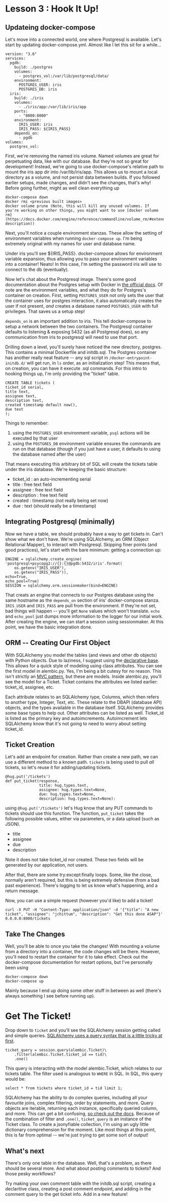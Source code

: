 # Lesson 3 : Hook It Up!

## Updateing docker-compose

Let's move into a connected world, one where Postgresql is available. Let's start by updating docker-compose.yml. Almost like I let this sit for a while...

    version: "3.6"
    services:
      pgdb:
        build: ./postgres
        volumes:
          - postgres_vol:/var/lib/postgresql/data/
        environment:
          POSTGRES_USER: iris
          POSTGRES_DB: iris
      iris:
        build: ./iris
        volumes:
          - ./iris/app:/var/lib/iris/app
        ports:
          - "8000:8000"
        environment:
          IRIS_USER: iris
          IRIS_PASS: ${IRIS_PASS}
        depends_on:
          - pgdb
    volumes:
      postgres_vol:

First, we're removing the named iris volume. Named volumes are great for perpetuating data, like with our database. But they're not so great for development! Instead, we're going to use docker-compose's relative path to mount the iris app dir into /var/lib/iris/app. This allows us to mount a local directory as a volume, and not persist data between builds. If you followed earlier setups, made changes, and didn't see the changes, that's why! Before going further, might as well clean everything up

    docker-compose down
    docker rmi <previous built images>
    docker volume prune (Note, this will kill any unused volumes. If you're working on other things, you might want to use [docker volume rm](https://docs.docker.com/engine/reference/commandline/volume_rm/#extended-description))

Next, you'll notice a couple environment stanzas. These allow the setting of environment variables when running `docker-compose up`. I'm being extremely original with my names for user and database name. 

Under iris you'll see ${IRIS_PASS}. docker-compose allows for environment variable expansion, thus allowing you to pass your environment variables into a container! Neato! In this case, I'm setting the password iris will use to connect to the db (eventually).

Now let's chat about the Postgresql image. There's some good documentation about the Postgres setup with Docker in [the official docs](https://docs.docker.com/samples/library/postgres/). Of note are the environment variables, and what they do for Postgres's container on creation. First, setting `POSTGRES_USER` not only sets the user that the container uses for postgres interaction, it also automatically creates the user if not present, _and_ creates a database named `POSTGRES_USER` with full privileges. That saves us a setup step!

`depends_on` is an important addition to iris. This tell docker-compose to setup a network between the two containers. The Postgresql container defaults to listening & exposing 5432 (as all Postgresql does), so any communication from iris to postgresql will need to use that port. 

Drilling down a level, you'll surely have noticed the new directory, postgres. This contains a minimal Dockerfile and initdb.sql. The Postgres container has another really neat feature -- any sql script in `/docker-entrypoint-initdb.d/` will get run, in `ls` order, as an initialization step! This means that, on creation, you can have it execute .sql commands. For this intro to hooking things up, I'm only providing the "ticket" table. 

    CREATE TABLE tickets (
    ticket_id serial,
    title text,
    assignee text,
    description text,
    created timestamp default now(),
    due text
    );

Things to remember:
1. using the `POSTGRES_USER` environment variable, `psql` actions will be executed by that user
2. using the `POSTGRES_DB` environment variable ensures the commands are run on that database (though if you just have a user, it defaults to using the database named after the user)

That means executing this arbitrary bit of SQL will create the tickets table under the iris database. We're keeping the basic structure:

* ticket_id : an auto-incrementing serial
* title : free text field
* assignee : free text field
* description : free text field
* created : timestamp (not really being set now)
* due : text (should really be a timestamp)

## Integrating Postgresql (minimally)

Now we have a table, we should probably have a way to get tickets in. Can't show what we don't have. We're using SQLAlchemy, an ORM (Object Relational Mapper), to interact with Postgresql. Skipping finer points (and good practices), let's start with the bare minimum: getting a connection up:

    ENGINE = sqlalchemy.create_engine(
    'postgresql+psycopg2://{}:{}@pgdb:5432/iris'.format(
        os.getenv("IRIS_USER"),
        os.getenv("IRIS_PASS")),
    echo=True,
    echo_pool=True)
    SESSION = sqlalchemy.orm.sessionmaker(bind=ENGINE)

That creats an engine that connects to our Postgres database using the same hostname as the `depends_on` section of iris' docker-compose stanza. `IRIS_USER` and `IRIS_PASS` are pull from the environment. If they're not set, bad things will happen -- you'll get `None` values which won't translate. `echo` and `echo_pool` just dumps more information to the logger for our initial work. After creating the engine, we can start a session using sessionmaker. At this point, we have the basic integration done.

## ORM -- Creating Our First Object
With SQLAlchemy you model the tables (and views and other db objects) with Python objects. Due to laziness, I suggest using the [declarative base](http://docs.sqlalchemy.org/en/latest/orm/extensions/declarative/api.html). This allows for a quick style of modeling using class attributes. You can see the first model in alembic.py. Yes, I'm being a bit cutesy for no reason. This isn't strictly an [MVC pattern](https://en.wikipedia.org/wiki/Model%E2%80%93view%E2%80%93controller), but these are models. Inside alembic.py, you'll see the model for a Ticket. Ticket contains the attributes we listed earlier: ticket_id, assignee, etc. 

Each attribute relates to an SQLAlchemy type, Columns, which then refers to another type, Integer, Text, etc. These relate to the DBAPI (database API) objects, and the types available in the database itself. SQLAlchemy provides some base types to help out. Other attributes can be listed as well. Ticket_id is listed as the primary key and autoimcrements. Autoimcrement lets SQLAlchemy know that it's not going to need to worry about setting ticket_id.

## Ticket Creation

Let's add an endpoint for creation. Rather than create a new path, we can use a different method to a known path. `tickets` is being used to pull _all_ tickets, so let's reuse it for adding/updating tickets. 

    @hug.put('/tickets')
    def put_ticket(response, 
                   title: hug.types.text,
                   assignee: hug.types.text=None,
                   due: hug.types.text=None,
                   description: hug.types.text=None):

using `@hug.put('/tickets')` let's Hug know that any PUT commands to tickets should use this function. The function, `put_ticket` takes the following possible values, either via parameters, or a data upload (such as JSON).
    
* title
* assignee
* due
* description

Note it does not take ticket_id nor created. These two fields will be generated by our application, not users. 

After that, there are some try:except:finally loops. Some, like the close, normally aren't required, but this is being extremely defensive (from a bad past experience). There's logging to let us know what's happening, and a return message.  

Now, you can use a simple request (however you'd like) to add a ticket!

    curl -X PUT -H "Content-Type: application/json" -d '{"title": "A new ticket", "assignee": "jchittum", "description": "Get this done ASAP"}' 0.0.0.0:8000/tickets

## Take The Changes

Well, you'll be able to once you take the changes! With mounting a volume from a directory into a container, the code changes will be there. However, you'll need to restart the container for it to take effect. Check out the docker-compose documentation for restart options, but I've personally been using

    docker-compose down
    docker-compose up

Mainly because I end up doing some other stuff in between as well (there's always something I see before running up).

# Get The Ticket!

Drop down to `ticket` and you'll see the SQLAlchemy session getting called and simple queries. [SQLAlchemy uses a query syntax that is a little tricky at first](https://docs.sqlalchemy.org/en/latest/orm/tutorial.html#querying).

    ticket_query = session.query(alembic.Ticket)\
        .filter(alembic.Ticket.ticket_id == tid)\
        .one()

This query is interacting with the model alembic.Ticket, which relates to our tickets table. The filter used is analogous to `WHERE` in SQL. In SQL, this query would be:

    select * from tickets where ticket_id = tid limit 1;

SQLAlchemy has the ability to do complex queries, including all your favourite joins, complex filtering, order by statements, and more. Query objects are iterable, returning each instance, specifically queried column, and more. This can get a bit confusing, [so check out the docs](https://docs.sqlalchemy.org/en/rel_1_2/orm/tutorial.html#querying). Because of the combination of filter and `.one()`, `ticket_query` is an instance of the Ticket class. To create a jsonyfiable collection, I'm using an ugly little dictionary comprehension for the moment. Like most things at this point, this is far from optimal -- we're just trying to get some sort of output!

## What's next

There's only one table in the database. Well, that's a problem, as there should be several more. And what about posting comments to tickets? And those pesky workflows? 

Try making your own comment table with the initdb.sql script, creating a declaritive class, creating a post comment endpoint, and adding in the comment query to the get ticket info. Add in a new feature! 